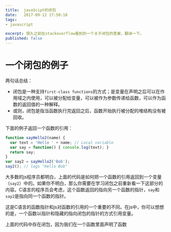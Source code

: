 ```yaml
---
title:  javaScipt的闭包
date:   2017-09-12 17:50:18
tags:
- javascript

excerpt: 很久之前在stackoverflow看到的一个关于闭包的答案，翻译一下。
published: false
---
```


# 一个闭包的例子

两句话总结：

* 闭包是一种支持`first-class functions`的方式；是变量在声明之后可以在作用域之内使用，可以被分配给变量，可以被作为参数传递给函数，可以作为函数的返回值的一种解释。
* 或则，闭包是指当函数执行完返回之后，函数开始执行被分配的堆结构没有被回收。

下面的例子返回一个函数的引用：

```javaScript
function sayHello2(name) {
  var text = 'Hello ' + name; // Local variable
  var say = function() { console.log(text); }
  return say;
}
var say2 = sayHello2('Bob');
say2(); // logs "Hello Bob"
```

大多数的js程序员都明白，上面的代码是如何把一个函数的引用返回到一个变量（`say2`）中的。如果你不明白，那么你需要在学习闭包之前重新看一下这部分的内容。C语言的程序员会考虑，这个函数返回的指向另一个函数的指针，`say`和`say2`是指向同一个函数的指针。

这是C语言的函数指针和js对函数的引用的一个重要的不同。在js中，你可以想想的是，一个函数以指针和隐藏的指向闭包的指针的方式引用变量。

上面的代码中存在闭包，因为我们在一个函数里面声明了函数
